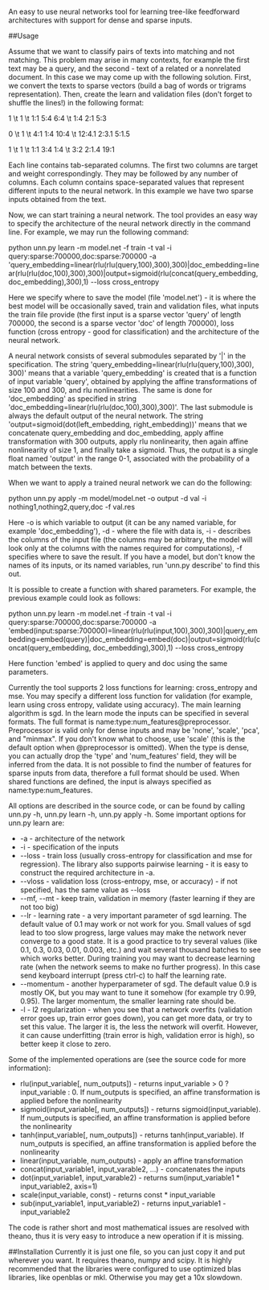 An easy to use neural networks tool for learning tree-like feedforward architectures with support for dense and sparse inputs.

##Usage

Assume that we want to classify pairs of texts into matching and not matching. This problem may arise in many contexts, for example the first text may be a query, and the second - text of a related or a nonrelated document. In this case we may come up with the following solution. First, we convert the texts to sparse vectors (build a bag of words or trigrams representation). Then, create the learn and validation files (don't forget to shuffle the lines!) in the following format:

1 \t 1 \t 1:1 5:4 6:4 \t 1:4 2:1 5:3

0 \t 1 \t 4:1 1:4 10:4 \t 12:4.1 2:3.1 5:1.5

1 \t 1 \t 1:1 3:4 1:4 \t 3:2 2:1.4 19:1

Each line contains tab-separated columns. The first two columns are target and weight correspondingly. They may be followed by any number of columns. Each column contains space-separated values that represent different inputs to the neural network. In this example we have two sparse inputs obtained from the text.

Now, we can start training a neural network. The tool provides an easy way to specify the architecture of the neural network directly in the command line. For example, we may run the following command:

python unn.py learn -m model.net -f train -t val -i query:sparse:700000,doc:sparse:700000 -a 'query_embedding=linear(rlu(rlu(query,100),300),300)|doc_embedding=linear(rlu(rlu(doc,100),300),300)|output=sigmoid(rlu(concat(query_embedding,doc_embedding),300),1) --loss cross_entropy

Here we specify where to save the model (file 'model.net') - it is where the best model will be occasionally saved, train and validation files, what inputs the train file provide (the first input is a sparse vector 'query' of length 700000, the second is a sparse vector 'doc' of length 700000), loss function (cross entropy - good for classification) and the architecture of the neural network.

A neural network consists of several submodules separated by '|' in the specification. The string 'query_embedding=linear(rlu(rlu(query,100),300), 300)' means that a variable 'query_embedding' is created that is a function of input variable 'query', obtained by applying the affine transformations of size 100 and 300, and rlu nonlinearities. The same is done for 'doc_embedding' as specified in string 'doc_embedding=linear(rlu(rlu(doc,100),300),300)'. The last submodule is always the default output of the neural network. The string 'output=sigmoid(dot(left_embedding, right_embedding))' means that we concatenate query_embedding and doc_embedding, apply affine transformation with 300 outputs, apply rlu nonlinearity, then again affine nonlinearity of size 1, and finally take a sigmoid. Thus, the output is a single float named 'output' in the range 0-1, associated with the probability of a match between the texts.

When we want to apply a trained neural network we can do the following:

python unn.py apply -m model/model.net -o output -d val -i nothing1,nothing2,query,doc -f val.res

Here -o is which variable to output (it can be any named variable, for example 'doc_embedding'), -d - where the file with data is, -i - describes the columns of the input file (the columns may be arbitrary, the model will look only at the columns with the names required for computations), -f specifies where to save the result. If you have a model, but don't know the names of its inputs, or its named variables, run 'unn.py describe' to find this out.

It is possible to create a function with shared parameters. For example, the previous example could look as follows:

python unn.py learn -m model.net -f train -t val -i query:sparse:700000,doc:sparse:700000 -a 'embed(input:sparse:700000)=linear(rlu(rlu(input,100),300),300)|query_embedding=embed(query)|doc_embedding=embed(doc)|output=sigmoid(rlu(concat(query_embedding, doc_embedding),300),1) --loss cross_entropy

Here function 'embed' is applied to query and doc using the same parameters.

Currently the tool supports 2 loss functions for learning: cross_entropy and mse. You may specify a different loss function for validation (for example, learn using cross entropy, validate using accuracy). The main learning algorithm is sgd. In the learn mode the inputs can be specified in several formats. The full format is name:type:num_features@preprocessor. Preprocessor is valid only for dense inputs and may be 'none', 'scale', 'pca', and "minmax". If you don't know what to choose, use 'scale' (this is the default option when @preprocessor is omitted). When the type is dense, you can actually drop the 'type' and 'num_features' field, they will be inferred from the data. It is not possible to find the number of features for sparse inputs from data, therefore a full format should be used. When shared functions are defined, the input is always specified as name:type:num_features.

All options are described in the source code, or can be found by calling unn.py -h, unn.py learn -h, unn.py apply -h. Some important options for unn.py learn are:
- -a - architecture of the network
- -i - specification of the inputs
- --loss - train loss (usually cross-entropy for classification and mse for regression). The library also supports pairwise learning - it is easy to construct the required architecture in -a.
- --vloss - validation loss (cross-entropy, mse, or accuracy) - if not specified, has the same value as --loss
- --mf, --mt - keep train, validation in memory (faster learning if they are not too big)
- --lr - learning rate - a very important parameter of sgd learning. The default value of 0.1 may work or not work for you. Small values of sgd lead to too slow progress, large values may make the network never converge to a good state. It is a good practice to try several values (like 0.1, 0.3, 0.03, 0.01, 0.003, etc.) and wait several thousand batches to see which works better. During training you may want to decrease learning rate (when the network seems to make no further progress). In this case send keyboard interrupt (press ctrl-c) to half the learning rate.
- --momentum - another hyperparameter of sgd. The default value 0.9 is mostly OK, but you may want to tune it somehow (for example try 0.99, 0.95). The larger momentum, the smaller learning rate should be.
- -l - l2 regularization - when you see that a network overfits (validation error goes up, train error goes down), you can get more data, or try to set this value. The larger it is, the less the network will overfit. However, it can cause underfitting (train error is high, validation error is high), so better keep it close to zero.

Some of the implemented operations are (see the source code for more information):
- rlu(input_variable[, num_outputs]) - returns input_variable > 0 ? input_variable : 0. If num_outputs is specified, an affine transformation is applied before the nonlinearity
- sigmoid(input_variable[, num_outputs]) - returns sigmoid(input_variable). If num_outputs is specified, an affine transformation is applied before the nonlinearity
- tanh(input_variable[, num_outputs]) - returns tanh(input_variable). If num_outputs is specified, an affine transformation is applied before the nonlinearity
- linear(input_variable, num_outputs) - apply an affine transformation
- concat(input_variable1, input_varable2, ...) - concatenates the inputs
- dot(input_variable1, input_varable2) - returns sum(input_variable1 * input_variable2, axis=1)
- scale(input_variable, const) - returns const * input_variable
- sub(input_variable1, input_variable2) - returns input_variable1 - input_variable2

The code is rather short and most mathematical issues are resolved with theano, thus it is very easy to introduce a new operation if it is missing.

##Installation
Currently it is just one file, so you can just copy it and put wherever you want. It requires theano, numpy and scipy. It is highly recommended that the libraries were configured to use optimized blas libraries, like openblas or mkl. Otherwise you may get a 10x slowdown.
